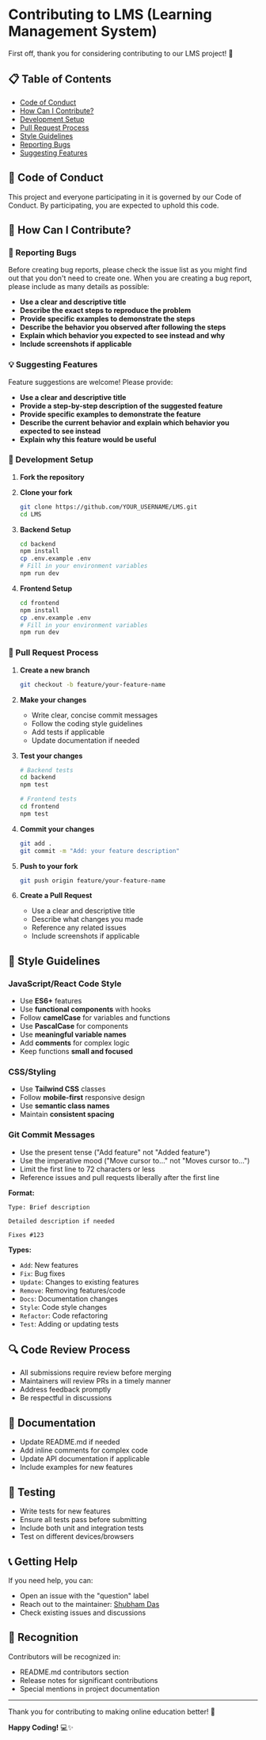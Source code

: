 # Contributing to LMS (Learning Management System)

First off, thank you for considering contributing to our LMS project! 🎉

## 📋 Table of Contents

- [Code of Conduct](#code-of-conduct)
- [How Can I Contribute?](#how-can-i-contribute)
- [Development Setup](#development-setup)
- [Pull Request Process](#pull-request-process)
- [Style Guidelines](#style-guidelines)
- [Reporting Bugs](#reporting-bugs)
- [Suggesting Features](#suggesting-features)

## 📜 Code of Conduct

This project and everyone participating in it is governed by our Code of Conduct. By participating, you are expected to uphold this code.

## 🤝 How Can I Contribute?

### 🐛 Reporting Bugs

Before creating bug reports, please check the issue list as you might find out that you don't need to create one. When you are creating a bug report, please include as many details as possible:

- **Use a clear and descriptive title**
- **Describe the exact steps to reproduce the problem**
- **Provide specific examples to demonstrate the steps**
- **Describe the behavior you observed after following the steps**
- **Explain which behavior you expected to see instead and why**
- **Include screenshots if applicable**

### 💡 Suggesting Features

Feature suggestions are welcome! Please provide:

- **Use a clear and descriptive title**
- **Provide a step-by-step description of the suggested feature**
- **Provide specific examples to demonstrate the feature**
- **Describe the current behavior and explain which behavior you expected to see instead**
- **Explain why this feature would be useful**

### 🔧 Development Setup

1. **Fork the repository**
2. **Clone your fork**
   ```bash
   git clone https://github.com/YOUR_USERNAME/LMS.git
   cd LMS
   ```

3. **Backend Setup**
   ```bash
   cd backend
   npm install
   cp .env.example .env
   # Fill in your environment variables
   npm run dev
   ```

4. **Frontend Setup**
   ```bash
   cd frontend
   npm install
   cp .env.example .env
   # Fill in your environment variables
   npm run dev
   ```

### 🔄 Pull Request Process

1. **Create a new branch**
   ```bash
   git checkout -b feature/your-feature-name
   ```

2. **Make your changes**
   - Write clear, concise commit messages
   - Follow the coding style guidelines
   - Add tests if applicable
   - Update documentation if needed

3. **Test your changes**
   ```bash
   # Backend tests
   cd backend
   npm test

   # Frontend tests
   cd frontend
   npm test
   ```

4. **Commit your changes**
   ```bash
   git add .
   git commit -m "Add: your feature description"
   ```

5. **Push to your fork**
   ```bash
   git push origin feature/your-feature-name
   ```

6. **Create a Pull Request**
   - Use a clear and descriptive title
   - Describe what changes you made
   - Reference any related issues
   - Include screenshots if applicable

## 🎨 Style Guidelines

### JavaScript/React Code Style

- Use **ES6+** features
- Use **functional components** with hooks
- Follow **camelCase** for variables and functions
- Use **PascalCase** for components
- Use **meaningful variable names**
- Add **comments** for complex logic
- Keep functions **small and focused**

### CSS/Styling

- Use **Tailwind CSS** classes
- Follow **mobile-first** responsive design
- Use **semantic class names**
- Maintain **consistent spacing**

### Git Commit Messages

- Use the present tense ("Add feature" not "Added feature")
- Use the imperative mood ("Move cursor to..." not "Moves cursor to...")
- Limit the first line to 72 characters or less
- Reference issues and pull requests liberally after the first line

**Format:**
```
Type: Brief description

Detailed description if needed

Fixes #123
```

**Types:**
- `Add`: New features
- `Fix`: Bug fixes
- `Update`: Changes to existing features
- `Remove`: Removing features/code
- `Docs`: Documentation changes
- `Style`: Code style changes
- `Refactor`: Code refactoring
- `Test`: Adding or updating tests

## 🔍 Code Review Process

- All submissions require review before merging
- Maintainers will review PRs in a timely manner
- Address feedback promptly
- Be respectful in discussions

## 📝 Documentation

- Update README.md if needed
- Add inline comments for complex code
- Update API documentation if applicable
- Include examples for new features

## 🧪 Testing

- Write tests for new features
- Ensure all tests pass before submitting
- Include both unit and integration tests
- Test on different devices/browsers

## 📞 Getting Help

If you need help, you can:

- Open an issue with the "question" label
- Reach out to the maintainer: [Shubham Das](mailto:subhdas272004@gmail.com)
- Check existing issues and discussions

## 🙏 Recognition

Contributors will be recognized in:

- README.md contributors section
- Release notes for significant contributions
- Special mentions in project documentation

---

Thank you for contributing to making online education better! 🚀

**Happy Coding!** 💻✨
